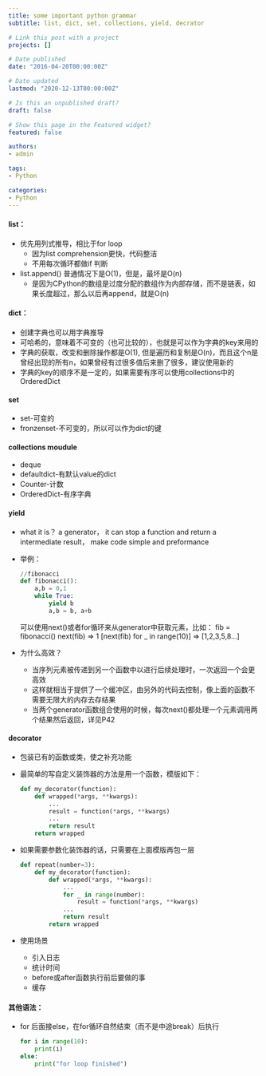 ```yaml
---
title: some important python grammar
subtitle: list, dict, set, collections, yield, decrator

# Link this post with a project
projects: []

# Date published
date: "2016-04-20T00:00:00Z"

# Date updated
lastmod: "2020-12-13T00:00:00Z"

# Is this an unpublished draft?
draft: false

# Show this page in the Featured widget?
featured: false

authors:
- admin

tags:
- Python

categories:
- Python
---
```


#### list：
- 优先用列式推导，相比于for loop
    + 因为list comprehension更快，代码整洁
    + 不用每次循环都做if 判断
- list.append() 普通情况下是O(1)，但是，最坏是O(n)
    + 是因为CPython的数组是过度分配的数组作为内部存储，而不是链表，如果长度超过，那么以后再append，就是O(n)

#### dict：
- 创建字典也可以用字典推导
- 可哈希的，意味着不可变的（也可比较的），也就是可以作为字典的key来用的
- 字典的获取，改变和删除操作都是O(1), 但是遍历和复制是O(n)，而且这个n是曾经出现的所有n，如果曾经有过很多值后来删了很多，建议使用新的
- 字典的key的顺序不是一定的，如果需要有序可以使用collections中的OrderedDict

#### set
- set-可变的
- fronzenset-不可变的，所以可以作为dict的键

#### collections moudule
- deque
- defaultdict-有默认value的dict
- Counter-计数
- OrderedDict-有序字典

#### yield
- what it is？
a generator， it can stop a function and return a intermediate result， make code simple and preformance
- 举例：
    ```python
    //fibonacci
    def fibonacci():
        a,b = 0,1
        while True:
            yield b
            a,b = b, a+b
    ```

    可以使用next()或者for循环来从generator中获取元素，比如：
    fib = fibonacci()
    next(fib) => 1
    [next(fib) for _ in range(10)] => [1,2,3,5,8...]
- 为什么高效？
    + 当序列元素被传递到另一个函数中以进行后续处理时，一次返回一个会更高效
    + 这样就相当于提供了一个缓冲区，由另外的代码去控制，像上面的函数不需要无限大的内存去存结果
    + 当两个generator函数组合使用的时候，每次next()都处理一个元素调用两个结果然后返回，详见P42

#### decorator
- 包装已有的函数或类，使之补充功能
- 最简单的写自定义装饰器的方法是用一个函数，模版如下：
	
    ```python
    def my_decorator(function):
        def wrapped(*args, **kwargs):
            ...
            result = function(*args, **kwargs)
            ...
            return result
        return wrapped
    ```

- 如果需要参数化装饰器的话，只需要在上面模版再包一层
    ```python
    def repeat(number=3):
        def my_decorator(function):
            def wrapped(*args, **kwargs):
                ...
                for _ in range(number):
                    result = function(*args, **kwargs)
                ...
                return result
            return wrapped
    ```
- 使用场景
    + 引入日志
    + 统计时间
    + before或after函数执行前后要做的事
    + 缓存
    
#### 其他语法：
- for 后面接else，在for循环自然结束（而不是中途break）后执行
    ```python
    for i in range(10):
        print(i)
    else:
        print("for loop finished")
    ```
